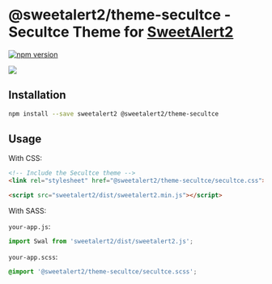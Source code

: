 # @sweetalert2/theme-secultce - Secultce Theme for [SweetAlert2](https://github.com/sweetalert2/sweetalert2)

[![npm version](https://img.shields.io/npm/v/@sweetalert2/theme-secultce.svg)](https://www.npmjs.com/package/@sweetalert2/theme-secultce)

![](https://sweetalert2.github.io/images/themes-secultce.png)

Installation
------------

```sh
npm install --save sweetalert2 @sweetalert2/theme-secultce
```

Usage
-----

With CSS:

```html
<!-- Include the Secultce theme -->
<link rel="stylesheet" href="@sweetalert2/theme-secultce/secultce.css">

<script src="sweetalert2/dist/sweetalert2.min.js"></script>
```

With SASS:

`your-app.js`:
```js
import Swal from 'sweetalert2/dist/sweetalert2.js';
```

`your-app.scss`:
```scss
@import '@sweetalert2/theme-secultce/secultce.scss';
```
